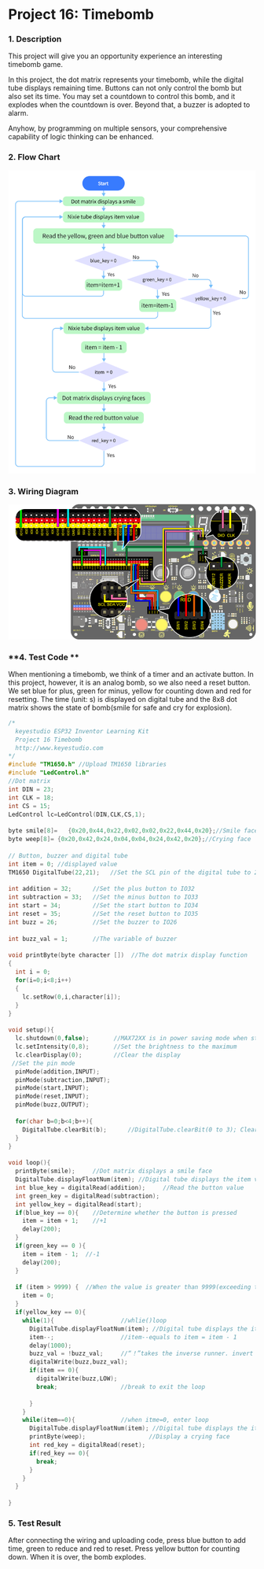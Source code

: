 # **Project 16: Timebomb**

### **1. Description**

This project will give you an opportunity experience an interesting timebomb game.  

In this project, the dot matrix represents your timebomb, while the digital tube displays remaining time. Buttons can not only control the bomb but also set its time. You may set a countdown to control this bomb, and it explodes when the countdown is over. Beyond that, a buzzer is adopted to alarm. 

Anyhow, by programming on multiple sensors, your comprehensive capability of logic thinking can be enhanced. 

### **2. Flow Chart**

![](./media/1616.png)

### **3. Wiring Diagram**

![](./media/16-1682209687784-26.jpg)

### **4. Test Code **

When mentioning a timebomb, we think of a timer and an activate button. In this project, however, it is an analog bomb, so we also need a reset button. We set blue for plus, green for minus, yellow for counting down and red for resetting. 
The time (unit: s) is displayed on digital tube and the 8x8 dot matrix shows the state of bomb(smile for safe and cry for explosion).

```C
/*
  keyestudio ESP32 Inventor Learning Kit  
  Project 16 Timebomb
  http://www.keyestudio.com
*/
#include "TM1650.h" //Upload TM1650 libraries 
#include "LedControl.h"
//Dot matrix
int DIN = 23;
int CLK = 18;
int CS = 15;
LedControl lc=LedControl(DIN,CLK,CS,1); 

byte smile[8]=   {0x20,0x44,0x22,0x02,0x02,0x22,0x44,0x20};//Smile face  
byte weep[8]= {0x20,0x42,0x24,0x04,0x04,0x24,0x42,0x20};//Crying face

// Button, buzzer and digital tube 
int item = 0; //displayed value 
TM1650 DigitalTube(22,21);   //Set the SCL pin of the digital tube to 22 and the DIO pin to 21 

int addition = 32;		//Set the plus button to IO32
int subtraction = 33;	//Set the minus button to IO33
int start = 34;			//Set the start button to IO34
int reset = 35;			//Set the reset button to IO35
int buzz = 26;			//Set the buzzer to IO26

int buzz_val = 1;		//The variable of buzzer

void printByte(byte character [])  //The dot matrix display function
{  
  int i = 0;  
  for(i=0;i<8;i++)  
  {  
    lc.setRow(0,i,character[i]);  
  }  
} 

void setup(){
  lc.shutdown(0,false);       //MAX72XX is in power saving mode when starting    
  lc.setIntensity(0,8);       //Set the brightness to the maximum   
  lc.clearDisplay(0);         //Clear the display  
 //Set the pin mode
  pinMode(addition,INPUT);		
  pinMode(subtraction,INPUT);
  pinMode(start,INPUT);
  pinMode(reset,INPUT);
  pinMode(buzz,OUTPUT);

  for(char b=0;b<4;b++){
    DigitalTube.clearBit(b);      //DigitalTube.clearBit(0 to 3); Clear bit display.
  }
}

void loop(){
  printByte(smile);		//Dot matrix displays a smile face  
  DigitalTube.displayFloatNum(item); //Digital tube displays the item value  
  int blue_key = digitalRead(addition);		//Read the button value 
  int green_key = digitalRead(subtraction);
  int yellow_key = digitalRead(start);
  if(blue_key == 0){	//Determine whether the button is pressed 
    item = item + 1;  	//+1
    delay(200);
  }
  if(green_key == 0 ){
    item = item - 1;  //-1
    delay(200);
  }
  
  if (item > 9999) {  //When the value is greater than 9999(exceeding the display range), reset 
    item = 0; 
  }
  if(yellow_key == 0){
    while(1){					//whlie()loop
      DigitalTube.displayFloatNum(item); //Digital tube displays the item value 
      item--;					//item--equals to item = item - 1
      delay(1000);
      buzz_val = !buzz_val;		//“！”takes the inverse runner. invert buzz_val
      digitalWrite(buzz,buzz_val);
      if(item == 0){
        digitalWrite(buzz,LOW);
        break;					//break to exit the loop
      
      }
    }
    while(item==0){				//when itme=0, enter loop 
      DigitalTube.displayFloatNum(item); //Digital tube displays the item value 
      printByte(weep);					//Display a crying face 
      int red_key = digitalRead(reset);
      if(red_key == 0){
        break;
      }
    }
  }

}


```

### **5. Test Result**

After connecting the wiring and uploading code, press blue button to add time, green to reduce and red to reset.
Press yellow button for counting down. When it is over, the bomb explodes. 

